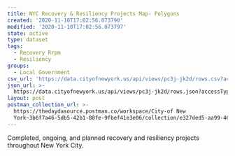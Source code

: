 ```yaml
---
title: NYC Recovery & Resiliency Projects Map- Polygons
created: '2020-11-10T17:02:56.073790'
modified: '2020-11-10T17:02:56.073797'
state: active
type: dataset
tags:
  - Recovery Rrpm
  - Resiliency
groups:
  - Local Government
csv_url: 'https://data.cityofnewyork.us/api/views/pc3j-jk2d/rows.csv?accessType=DOWNLOAD'
json_url: >-
  https://data.cityofnewyork.us/api/views/pc3j-jk2d/rows.json?accessType=DOWNLOAD
layout: post
postman_collection_url: >-
  https://thedaydasource.postman.co/workspace/City-of New
  York~3b6f7a46-5db5-42b1-80fe-9fbef41e3e06/collection/e327ded5-aa99-4663-972e-c23e14b62a72
---
```

Completed, ongoing, and planned recovery and resiliency projects throughout New York City.
